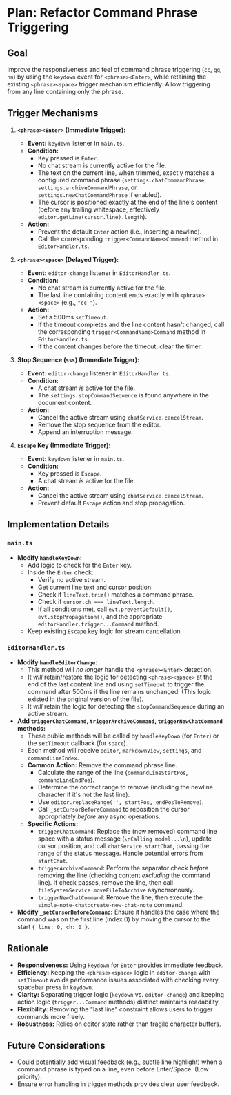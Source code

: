 # Plan: Refactor Command Phrase Triggering

## Goal

Improve the responsiveness and feel of command phrase triggering (`cc`, `gg`, `nn`) by using the `keydown` event for `<phrase><Enter>`, while retaining the existing `<phrase><space>` trigger mechanism efficiently. Allow triggering from any line containing only the phrase.

## Trigger Mechanisms

1.  **`<phrase><Enter>` (Immediate Trigger):**
    *   **Event:** `keydown` listener in `main.ts`.
    *   **Condition:**
        *   Key pressed is `Enter`.
        *   No chat stream is currently active for the file.
        *   The text on the current line, when trimmed, exactly matches a configured command phrase (`settings.chatCommandPhrase`, `settings.archiveCommandPhrase`, or `settings.newChatCommandPhrase` if enabled).
        *   The cursor is positioned exactly at the end of the line's content (before any trailing whitespace, effectively `editor.getLine(cursor.line).length`).
    *   **Action:**
        *   Prevent the default `Enter` action (i.e., inserting a newline).
        *   Call the corresponding `trigger<CommandName>Command` method in `EditorHandler.ts`.

2.  **`<phrase><space>` (Delayed Trigger):**
    *   **Event:** `editor-change` listener in `EditorHandler.ts`.
    *   **Condition:**
        *   No chat stream is currently active for the file.
        *   The last line containing content ends exactly with `<phrase><space>` (e.g., `"cc "`).
    *   **Action:**
        *   Set a 500ms `setTimeout`.
        *   If the timeout completes and the line content hasn't changed, call the corresponding `trigger<CommandName>Command` method in `EditorHandler.ts`.
        *   If the content changes before the timeout, clear the timer.

3.  **Stop Sequence (`sss`) (Immediate Trigger):**
    *   **Event:** `editor-change` listener in `EditorHandler.ts`.
    *   **Condition:**
        *   A chat stream *is* active for the file.
        *   The `settings.stopCommandSequence` is found anywhere in the document content.
    *   **Action:**
        *   Cancel the active stream using `chatService.cancelStream`.
        *   Remove the stop sequence from the editor.
        *   Append an interruption message.

4.  **`Escape` Key (Immediate Trigger):**
    *   **Event:** `keydown` listener in `main.ts`.
    *   **Condition:**
        *   Key pressed is `Escape`.
        *   A chat stream *is* active for the file.
    *   **Action:**
        *   Cancel the active stream using `chatService.cancelStream`.
        *   Prevent default `Escape` action and stop propagation.

## Implementation Details

### `main.ts`

*   **Modify `handleKeyDown`:**
    *   Add logic to check for the `Enter` key.
    *   Inside the `Enter` check:
        *   Verify no active stream.
        *   Get current line text and cursor position.
        *   Check if `lineText.trim()` matches a command phrase.
        *   Check if `cursor.ch === lineText.length`.
        *   If all conditions met, call `evt.preventDefault()`, `evt.stopPropagation()`, and the appropriate `editorHandler.trigger...Command` method.
    *   Keep existing `Escape` key logic for stream cancellation.

### `EditorHandler.ts`

*   **Modify `handleEditorChange`:**
    *   This method will *no longer* handle the `<phrase><Enter>` detection.
    *   It *will* retain/restore the logic for detecting `<phrase><space>` at the end of the last content line and using `setTimeout` to trigger the command after 500ms if the line remains unchanged. (This logic existed in the original version of the file).
    *   It *will* retain the logic for detecting the `stopCommandSequence` during an active stream.
*   **Add `triggerChatCommand`, `triggerArchiveCommand`, `triggerNewChatCommand` methods:**
    *   These public methods will be called by `handleKeyDown` (for `Enter`) or the `setTimeout` callback (for `space`).
    *   Each method will receive `editor`, `markdownView`, `settings`, and `commandLineIndex`.
    *   **Common Action:** Remove the command phrase line.
        *   Calculate the range of the line (`commandLineStartPos`, `commandLineEndPos`).
        *   Determine the correct range to remove (including the newline character if it's not the last line).
        *   Use `editor.replaceRange('', startPos, endPosToRemove)`.
        *   Call `_setCursorBeforeCommand` to reposition the cursor appropriately *before* any async operations.
    *   **Specific Actions:**
        *   `triggerChatCommand`: Replace the (now removed) command line space with a status message (`\nCalling model...\n`), update cursor position, and call `chatService.startChat`, passing the range of the status message. Handle potential errors from `startChat`.
        *   `triggerArchiveCommand`: Perform the separator check *before* removing the line (checking content *excluding* the command line). If check passes, remove the line, then call `fileSystemService.moveFileToArchive` asynchronously.
        *   `triggerNewChatCommand`: Remove the line, then execute the `simple-note-chat:create-new-chat-note` command.
*   **Modify `_setCursorBeforeCommand`:** Ensure it handles the case where the command was on the first line (index 0) by moving the cursor to the start `{ line: 0, ch: 0 }`.

## Rationale

*   **Responsiveness:** Using `keydown` for `Enter` provides immediate feedback.
*   **Efficiency:** Keeping the `<phrase><space>` logic in `editor-change` with `setTimeout` avoids performance issues associated with checking every spacebar press in `keydown`.
*   **Clarity:** Separating trigger logic (`keydown` vs. `editor-change`) and keeping action logic (`trigger...Command` methods) distinct maintains readability.
*   **Flexibility:** Removing the "last line" constraint allows users to trigger commands more freely.
*   **Robustness:** Relies on editor state rather than fragile character buffers.

## Future Considerations

*   Could potentially add visual feedback (e.g., subtle line highlight) when a command phrase is typed on a line, even before Enter/Space. (Low priority).
*   Ensure error handling in trigger methods provides clear user feedback.
